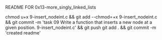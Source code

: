 README FOR 0x13-more_singly_linked_lists

chmod u+x 9-insert_nodeint.c && git add --chmod=+x 9-insert_nodeint.c && git commit -m 'task 09 Write a function that inserts a new node at a given position. 9-insert_nodeint.c' && git push
git add . && git commit -m 'created readme'